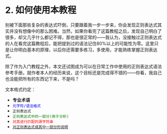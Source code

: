 # 2. 如何使用本教程

别被下面那些复杂的表达式吓倒，只要跟着我一步一步来，你会发现正则表达式其实并没有想像中的那么困难。当然，如果你看完了这篇教程之后，发现自己明白了很多，却又几乎什么都记不得，那也是很正常的——我认为，没接触过正则表达式的人在看完这篇教程后，能把提到过的语法记住80%以上的可能性为零。这里只是让你明白基本的原理，以后你还需要多练习，多使用，才能熟练掌握正则表达式。

除了作为入门教程之外，本文还试图成为可以在日常工作中使用的正则表达式语法参考手册。就作者本人的经历来说，这个目标还是完成得不错的——你看，我自己也没能把所有的东西记下来，不是吗？

文本格式约定：

* **专业术语**
* <span style="color: blue;">`元字符/语法格式`</span>
* `正则表达式`
* <span style="color: green;">`正则表达式中的一部分(用于分析)`</span>
* <span style="color: red;">`对其进行匹配的源字符串`</span>
* <u>`对正则表达式或其中一部分的说明`</u>